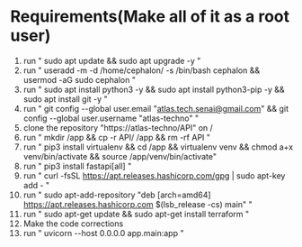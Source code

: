 # Requirements(Make all of it as a root user)
1. run " sudo apt update && sudo apt upgrade -y "
2. run " useradd -m -d /home/cephalon/ -s /bin/bash cephalon && usermod -aG sudo cephalon "
3. run " sudo apt install python3 -y && sudo apt install python3-pip -y && sudo apt install git -y "
4. run " git config --global user.email "atlas.tech.senai@gmail.com" && git config --global user.username "atlas-techno" "
5. clone the repository "https://atlas-techno/API" on /
6. run " mkdir /app && cp -r API/ /app && rm -rf API " 
7. run " pip3 install virtualenv && cd /app && virtualenv venv && chmod a+x venv/bin/activate && source /app/venv/bin/activate"
8. run " pip3 install fastapi[all] "
9. run " curl -fsSL https://apt.releases.hashicorp.com/gpg | sudo apt-key add - "
10. run " sudo apt-add-repository "deb [arch=amd64] https://apt.releases.hashicorp.com $(lsb_release -cs) main" "
11. run " sudo apt-get update && sudo apt-get install terraform "
12. Make the code corrections
13. run " uvicorn --host 0.0.0.0 app.main:app "

